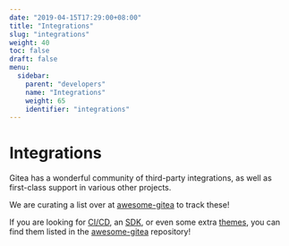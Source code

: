 ```yaml
---
date: "2019-04-15T17:29:00+08:00"
title: "Integrations"
slug: "integrations"
weight: 40
toc: false
draft: false
menu:
  sidebar:
    parent: "developers"
    name: "Integrations"
    weight: 65
    identifier: "integrations"
---
```


# Integrations

Gitea has a wonderful community of third-party integrations, as well as first-class support in various other
projects.

We are curating a list over at [awesome-gitea](https://gitea.com/gitea/awesome-gitea) to track these!

If you are looking for [CI/CD](https://gitea.com/gitea/awesome-gitea#devops),
an [SDK](https://gitea.com/gitea/awesome-gitea#sdk),
or even some extra [themes](https://gitea.com/gitea/awesome-gitea#themes),
you can find them listed in the [awesome-gitea](https://gitea.com/gitea/awesome-gitea) repository!
